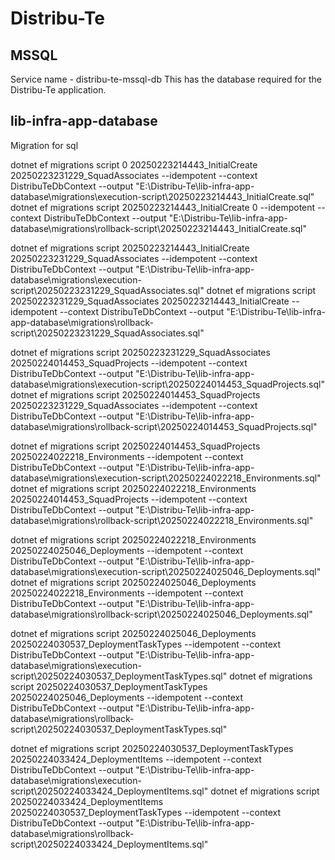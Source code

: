 # Distribu-Te

## MSSQL
Service name - distribu-te-mssql-db
This has the database required for the Distribu-Te application. 

## lib-infra-app-database
Migration for sql

dotnet ef migrations script 0 20250223214443_InitialCreate 20250223231229_SquadAssociates --idempotent --context DistribuTeDbContext --output "E:\Distribu-Te\lib-infra-app-database\migrations\execution-script\20250223214443_InitialCreate.sql"
dotnet ef migrations script 20250223214443_InitialCreate 0 --idempotent --context DistribuTeDbContext --output "E:\Distribu-Te\lib-infra-app-database\migrations\rollback-script\20250223214443_InitialCreate.sql"

dotnet ef migrations script 20250223214443_InitialCreate 20250223231229_SquadAssociates --idempotent --context DistribuTeDbContext --output "E:\Distribu-Te\lib-infra-app-database\migrations\execution-script\20250223231229_SquadAssociates.sql"
dotnet ef migrations script 20250223231229_SquadAssociates 20250223214443_InitialCreate --idempotent --context DistribuTeDbContext --output "E:\Distribu-Te\lib-infra-app-database\migrations\rollback-script\20250223231229_SquadAssociates.sql"

dotnet ef migrations script 20250223231229_SquadAssociates 20250224014453_SquadProjects --idempotent --context DistribuTeDbContext --output "E:\Distribu-Te\lib-infra-app-database\migrations\execution-script\20250224014453_SquadProjects.sql"
dotnet ef migrations script 20250224014453_SquadProjects 20250223231229_SquadAssociates --idempotent --context DistribuTeDbContext --output "E:\Distribu-Te\lib-infra-app-database\migrations\rollback-script\20250224014453_SquadProjects.sql"

dotnet ef migrations script 20250224014453_SquadProjects 20250224022218_Environments --idempotent --context DistribuTeDbContext --output "E:\Distribu-Te\lib-infra-app-database\migrations\execution-script\20250224022218_Environments.sql"
dotnet ef migrations script 20250224022218_Environments 20250224014453_SquadProjects --idempotent --context DistribuTeDbContext --output "E:\Distribu-Te\lib-infra-app-database\migrations\rollback-script\20250224022218_Environments.sql"

dotnet ef migrations script 20250224022218_Environments 20250224025046_Deployments --idempotent --context DistribuTeDbContext --output "E:\Distribu-Te\lib-infra-app-database\migrations\execution-script\20250224025046_Deployments.sql"
dotnet ef migrations script 20250224025046_Deployments 20250224022218_Environments --idempotent --context DistribuTeDbContext --output "E:\Distribu-Te\lib-infra-app-database\migrations\rollback-script\20250224025046_Deployments.sql"

dotnet ef migrations script 20250224025046_Deployments 20250224030537_DeploymentTaskTypes --idempotent --context DistribuTeDbContext --output "E:\Distribu-Te\lib-infra-app-database\migrations\execution-script\20250224030537_DeploymentTaskTypes.sql"
dotnet ef migrations script 20250224030537_DeploymentTaskTypes 20250224025046_Deployments --idempotent --context DistribuTeDbContext --output "E:\Distribu-Te\lib-infra-app-database\migrations\rollback-script\20250224030537_DeploymentTaskTypes.sql"

dotnet ef migrations script 20250224030537_DeploymentTaskTypes 20250224033424_DeploymentItems --idempotent --context DistribuTeDbContext --output "E:\Distribu-Te\lib-infra-app-database\migrations\execution-script\20250224033424_DeploymentItems.sql"
dotnet ef migrations script 20250224033424_DeploymentItems 20250224030537_DeploymentTaskTypes --idempotent --context DistribuTeDbContext --output "E:\Distribu-Te\lib-infra-app-database\migrations\rollback-script\20250224033424_DeploymentItems.sql"